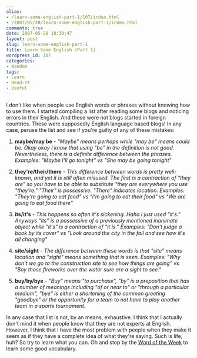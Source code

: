 ```yaml
---
alias:
- /learn-some-english-part-1/107/index.html
- /2007/05/28/learn-some-english-part-1/index.html
comments: true
date: 2007-05-28 10:30:47
layout: post
slug: learn-some-english-part-1
title: Learn Some English (Part 1)
wordpress_id: 107
categories:
- Random
tags:
- Learn
- Read-It
- Useful
---
```


I don't like when people use English words or phrases without knowing how to use them.  I started compiling a list after reading some blogs and noticing errors in their English.  And these were not blogs started in foreign countries.  These were supposedly English language based blogs!  In any case, peruse the list and see if you're guilty of any of these mistakes:




  1. **maybe/may be** - _"Maybe" means perhaps while "may be" means could be.  Okay okay I know that using "be" in the definition is not good.  Nevertheless, there is a definite difference between the phrases.  Examples: "Maybe I'll go tonight" vs "She may be going tonight"_


  2. **they're/their/there** - _This difference between words is pretty well-known, and yet it is still often misused.  The first is a contraction of "they are" so you have to be able to substitute "they are everywhere you use "they're."  "Their" is possessive.  "There" indicates location.  Examples: "They're going to eat food" vs "I'm going to eat their food" vs "We are going to eat food there"_


  3. **its/it's** - _This happens so often it's sickening.  Haha I just used "it's."  Anyways "its" is a possessive of a previously mentioned inanimate object while "it's" is a contraction of "it is."  Examples: "Don't judge a book by its cover" vs "Look around the city in the fall and see how it's all changing"_


  4. **site/sight** - _The difference between these words is that "site" means location and "sight" means something that is seen.  Examples: "Why don't we go to the construction site to see how things are going" vs "Boy those fireworks over the water sure are a sight to see."_


  5. **buy/by/bye** - _"Buy" means "to purchase", "by" is a preposition that has a number of meanings including "of or near to" or "through a particular medium", "bye" is either a shortening of the common greeting "goodbye" or the opportunity for a team to not have to play another team in a  sports tournament._



In any case that list is not, by an means, exhaustive.  I think that I actually don't mind it when people know that they are not experts at English.  However, I think that I have the most problem with people when they make it seem as if they have a complete idea of what they're saying.  Such is life, huh?  So try to learn what you can.  Oh and stop by the [Word of the Week](http://www.goingthewongway.com/learn-something/word-of-the-week/) to learn some good vocabulary.

